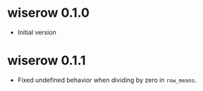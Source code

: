 # wiserow 0.1.0

- Initial version

# wiserow 0.1.1

- Fixed undefined behavior when dividing by zero in `row_means`.
